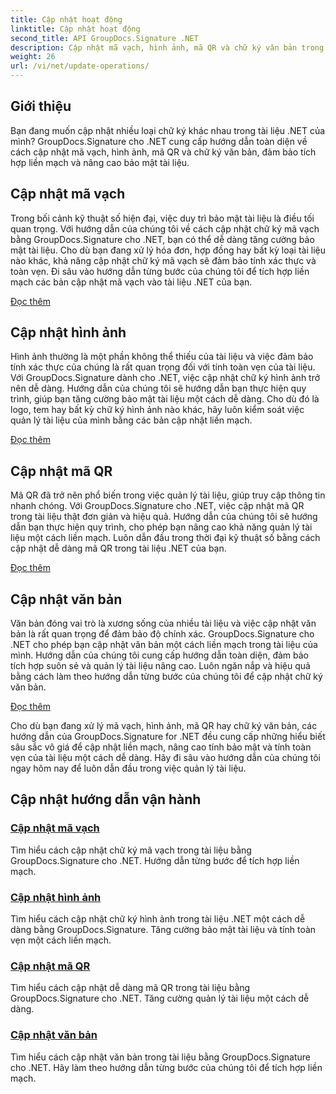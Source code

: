 ```yaml
---
title: Cập nhật hoạt động
linktitle: Cập nhật hoạt động
second_title: API GroupDocs.Signature .NET
description: Cập nhật mã vạch, hình ảnh, mã QR và chữ ký văn bản trong tài liệu .NET với hướng dẫn GroupDocs.Signature for .NET. Tăng cường bảo mật và quản lý tài liệu.
weight: 26
url: /vi/net/update-operations/
---
```

## Giới thiệu

Bạn đang muốn cập nhật nhiều loại chữ ký khác nhau trong tài liệu .NET của mình? GroupDocs.Signature cho .NET cung cấp hướng dẫn toàn diện về cách cập nhật mã vạch, hình ảnh, mã QR và chữ ký văn bản, đảm bảo tích hợp liền mạch và nâng cao bảo mật tài liệu.

## Cập nhật mã vạch
Trong bối cảnh kỹ thuật số hiện đại, việc duy trì bảo mật tài liệu là điều tối quan trọng. Với hướng dẫn của chúng tôi về cách cập nhật chữ ký mã vạch bằng GroupDocs.Signature cho .NET, bạn có thể dễ dàng tăng cường bảo mật tài liệu. Cho dù bạn đang xử lý hóa đơn, hợp đồng hay bất kỳ loại tài liệu nào khác, khả năng cập nhật chữ ký mã vạch sẽ đảm bảo tính xác thực và toàn vẹn. Đi sâu vào hướng dẫn từng bước của chúng tôi để tích hợp liền mạch các bản cập nhật mã vạch vào tài liệu .NET của bạn.

[Đọc thêm](./update-barcode/)

## Cập nhật hình ảnh
Hình ảnh thường là một phần không thể thiếu của tài liệu và việc đảm bảo tính xác thực của chúng là rất quan trọng đối với tính toàn vẹn của tài liệu. Với GroupDocs.Signature dành cho .NET, việc cập nhật chữ ký hình ảnh trở nên dễ dàng. Hướng dẫn của chúng tôi sẽ hướng dẫn bạn thực hiện quy trình, giúp bạn tăng cường bảo mật tài liệu một cách dễ dàng. Cho dù đó là logo, tem hay bất kỳ chữ ký hình ảnh nào khác, hãy luôn kiểm soát việc quản lý tài liệu của mình bằng các bản cập nhật liền mạch.

[Đọc thêm](./update-image/)

## Cập nhật mã QR
Mã QR đã trở nên phổ biến trong việc quản lý tài liệu, giúp truy cập thông tin nhanh chóng. Với GroupDocs.Signature cho .NET, việc cập nhật mã QR trong tài liệu thật đơn giản và hiệu quả. Hướng dẫn của chúng tôi sẽ hướng dẫn bạn thực hiện quy trình, cho phép bạn nâng cao khả năng quản lý tài liệu một cách liền mạch. Luôn dẫn đầu trong thời đại kỹ thuật số bằng cách cập nhật dễ dàng mã QR trong tài liệu .NET của bạn.

[Đọc thêm](./update-qr-code/)

## Cập nhật văn bản
Văn bản đóng vai trò là xương sống của nhiều tài liệu và việc cập nhật văn bản là rất quan trọng để đảm bảo độ chính xác. GroupDocs.Signature cho .NET cho phép bạn cập nhật văn bản một cách liền mạch trong tài liệu của mình. Hướng dẫn của chúng tôi cung cấp hướng dẫn toàn diện, đảm bảo tích hợp suôn sẻ và quản lý tài liệu nâng cao. Luôn ngăn nắp và hiệu quả bằng cách làm theo hướng dẫn từng bước của chúng tôi để cập nhật chữ ký văn bản.

[Đọc thêm](./update-text/)

Cho dù bạn đang xử lý mã vạch, hình ảnh, mã QR hay chữ ký văn bản, các hướng dẫn của GroupDocs.Signature for .NET đều cung cấp những hiểu biết sâu sắc vô giá để cập nhật liền mạch, nâng cao tính bảo mật và tính toàn vẹn của tài liệu một cách dễ dàng. Hãy đi sâu vào hướng dẫn của chúng tôi ngay hôm nay để luôn dẫn đầu trong việc quản lý tài liệu.
## Cập nhật hướng dẫn vận hành
### [Cập nhật mã vạch](./update-barcode/)
Tìm hiểu cách cập nhật chữ ký mã vạch trong tài liệu bằng GroupDocs.Signature cho .NET. Hướng dẫn từng bước để tích hợp liền mạch.
### [Cập nhật hình ảnh](./update-image/)
Tìm hiểu cách cập nhật chữ ký hình ảnh trong tài liệu .NET một cách dễ dàng bằng GroupDocs.Signature. Tăng cường bảo mật tài liệu và tính toàn vẹn một cách liền mạch.
### [Cập nhật mã QR](./update-qr-code/)
Tìm hiểu cách cập nhật dễ dàng mã QR trong tài liệu bằng GroupDocs.Signature cho .NET. Tăng cường quản lý tài liệu một cách dễ dàng.
### [Cập nhật văn bản](./update-text/)
Tìm hiểu cách cập nhật văn bản trong tài liệu bằng GroupDocs.Signature cho .NET. Hãy làm theo hướng dẫn từng bước của chúng tôi để tích hợp liền mạch.